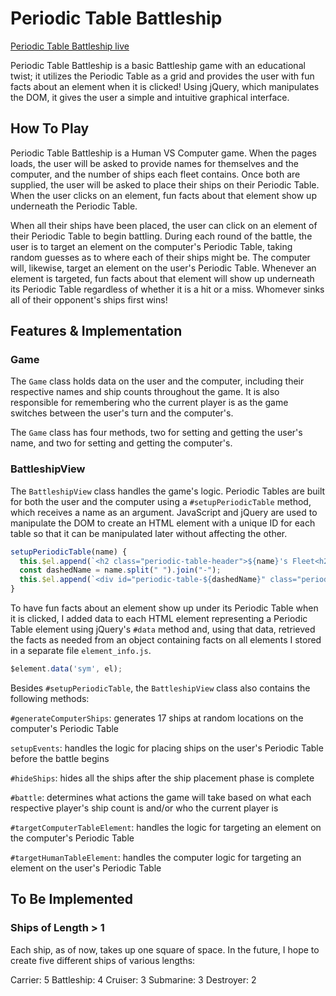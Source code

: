 # Periodic Table Battleship

[Periodic Table Battleship live][gh-pages]

[gh-pages]: https://kchen21.github.io/PeriodicTableBattleShip/

Periodic Table Battleship is a basic Battleship game with an educational twist; it utilizes the Periodic Table as a grid and provides the user with fun facts about an element when it is clicked! Using jQuery, which manipulates the DOM, it gives the user a simple and intuitive graphical interface.

## How To Play

Periodic Table Battleship is a Human VS Computer game. When the pages loads, the user will be asked to provide names for themselves and the computer, and the number of ships each fleet contains. Once both are supplied, the user will be asked to place their ships on their Periodic Table. When the user clicks on an element, fun facts about that element show up underneath the Periodic Table.

When all their ships have been placed, the user can click on an element of their Periodic Table to begin battling. During each round of the battle, the user is to target an element on the computer's Periodic Table, taking random guesses as to where each of their ships might be. The computer will, likewise, target an element on the user's Periodic Table. Whenever an element is targeted, fun facts about that element will show up underneath its Periodic Table regardless of whether it is a hit or a miss. Whomever sinks all of their opponent's ships first wins!

## Features & Implementation

### Game

The `Game` class holds data on the user and the computer, including their respective names and ship counts throughout the game. It is also responsible for remembering who the current player is as the game switches between the user's turn and the computer's.

The `Game` class has four methods, two for setting and getting the user's name, and two for setting and getting the computer's.

### BattleshipView

The `BattleshipView` class handles the game's logic. Periodic Tables are built for both the user and the computer using a `#setupPeriodicTable` method, which receives a name as an argument. JavaScript and jQuery are used to manipulate the DOM to create an HTML element with a unique ID for each table so that it can be manipulated later without affecting the other.

```javascript
setupPeriodicTable(name) {
  this.$el.append(`<h2 class="periodic-table-header">${name}'s Fleet<h2>`);
  const dashedName = name.split(" ").join("-");
  this.$el.append(`<div id="periodic-table-${dashedName}" class="periodic-table"></div>`);
}
```

To have fun facts about an element show up under its Periodic Table when it is clicked, I added data to each HTML element representing a Periodic Table element using jQuery's `#data` method and, using that data, retrieved the facts as needed from an object containing facts on all elements I stored in a separate file `element_info.js`.

```javascript
$element.data('sym', el);
```

Besides `#setupPeriodicTable`, the `BattleshipView` class also contains the following methods:

`#generateComputerShips`: generates 17 ships at random locations on the computer's Periodic Table

`setupEvents`: handles the logic for placing ships on the user's Periodic Table before the battle begins

`#hideShips`: hides all the ships after the ship placement phase is complete

`#battle`: determines what actions the game will take based on what each respective player's ship count is and/or who the current player is

`#targetComputerTableElement`: handles the logic for targeting an element on the computer's Periodic Table

`#targetHumanTableElement`: handles the computer logic for targeting an element on the user's Periodic Table

## To Be Implemented

### Ships of Length > 1

Each ship, as of now, takes up one square of space. In the future, I hope to create five different ships of various lengths:

Carrier: 5
Battleship: 4
Cruiser: 3
Submarine: 3
Destroyer: 2
